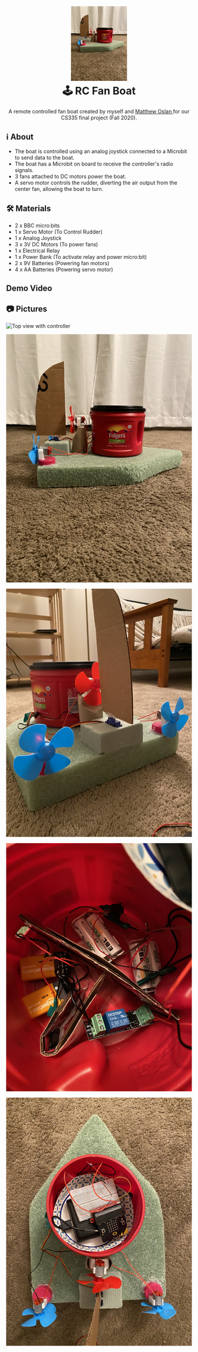 <h1 align="center">
  <img src="/pics/IMG_6369.jpg" width=30% height=30%><br/>
 🕹 ️RC Fan Boat
</h1>
<p align="center" justify="center">  A remote controlled fan boat created by myself and <a href=https://github.com/Derpthemeus >Matthew Oslan </a>for our CS335 final project (Fall 2020). </p>

## ℹ️ About
- The boat is controlled using an analog joystick connected to a Microbit to send data to the boat.
- The boat has a Microbit on board to receive the controller's radio signals.
- 3 fans attached to DC motors power the boat.
- A servo motor controls the rudder, diverting the air output from the center fan, allowing the boat to turn.

## 🛠️ Materials
- 2 x BBC micro:bits
- 1 x Servo Motor (To Control Rudder)
- 1 x Analog Joystick
- 3 x 3V DC Motors (To power fans)
- 1 x Electrical Relay
- 1 x Power Bank (To activate relay and power micro:bit)
- 2 x 9V Batteries (Powering fan motors)
- 4 x AA Batteries (Powering servo motor)

## Demo Video 

## 📷 Pictures

![Top view with controller](pics/IMG_6370.jpg)

![Side](pics/IMG_6369.jpg)

![Back](pics/IMG_6371.jpg)

![Inside](pics/IMG_6365.jpg)

![Power Bank](pics/IMG_6373.jpg)
